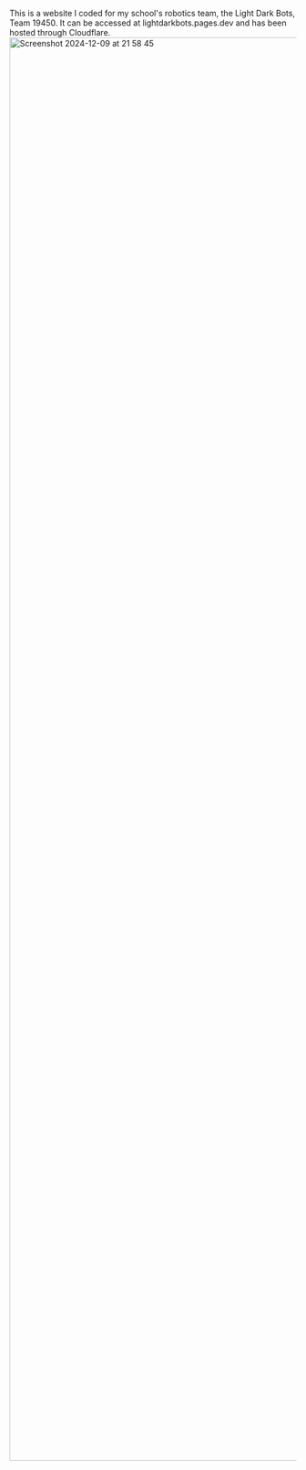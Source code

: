 This is a website I coded for my school's robotics team, the Light Dark Bots, Team 19450. It can be accessed at lightdarkbots.pages.dev and has been hosted through Cloudflare.
<img width="2494" alt="Screenshot 2024-12-09 at 21 58 45" src="https://github.com/user-attachments/assets/84b99b9b-3f07-45ba-8551-1a5a1ee32149">
